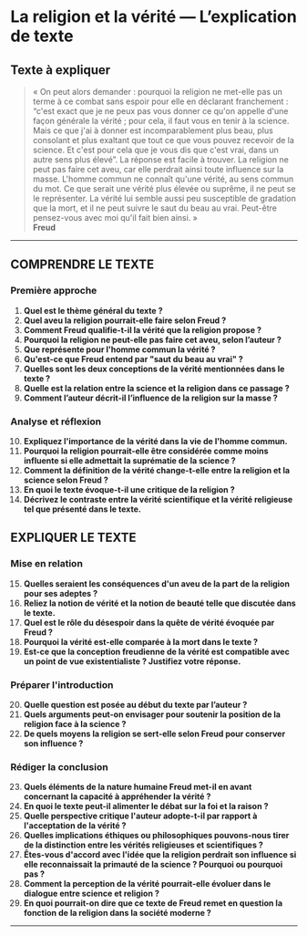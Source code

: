 # La religion et la vérité — L’explication de texte

## Texte à expliquer
> « On peut alors demander : pourquoi la religion ne met-elle pas un terme à ce combat sans espoir pour elle en déclarant franchement : “c'est exact que je ne peux pas vous donner ce qu'on appelle d'une façon générale la vérité ; pour cela, il faut vous en tenir à la science. Mais ce que j'ai à donner est incomparablement plus beau, plus consolant et plus exaltant que tout ce que vous pouvez recevoir de la science. Et c'est pour cela que je vous dis que c'est vrai, dans un autre sens plus élevé”. La réponse est facile à trouver. La religion ne peut pas faire cet aveu, car elle perdrait ainsi toute influence sur la masse. L'homme commun ne connaît qu'une vérité, au sens commun du mot. Ce que serait une vérité plus élevée ou suprême, il ne peut se le représenter. La vérité lui semble aussi peu susceptible de gradation que la mort, et il ne peut suivre le saut du beau au vrai. Peut-être pensez-vous avec moi qu'il fait bien ainsi. »  
> **Freud**

---

## COMPRENDRE LE TEXTE

### Première approche

1. **Quel est le thème général du texte ?**  
2. **Quel aveu la religion pourrait-elle faire selon Freud ?**  
3. **Comment Freud qualifie-t-il la vérité que la religion propose ?**  
4. **Pourquoi la religion ne peut-elle pas faire cet aveu, selon l’auteur ?**  
5. **Que représente pour l'homme commun la vérité ?**  
6. **Qu'est-ce que Freud entend par "saut du beau au vrai" ?**  
7. **Quelles sont les deux conceptions de la vérité mentionnées dans le texte ?**  
8. **Quelle est la relation entre la science et la religion dans ce passage ?**  
9. **Comment l’auteur décrit-il l’influence de la religion sur la masse ?**  

### Analyse et réflexion

10. **Expliquez l'importance de la vérité dans la vie de l'homme commun.**  
11. **Pourquoi la religion pourrait-elle être considérée comme moins influente si elle admettait la suprématie de la science ?**  
12. **Comment la définition de la vérité change-t-elle entre la religion et la science selon Freud ?**  
13. **En quoi le texte évoque-t-il une critique de la religion ?**  
14. **Décrivez le contraste entre la vérité scientifique et la vérité religieuse tel que présenté dans le texte.**  

## EXPLIQUER LE TEXTE

### Mise en relation

15. **Quelles seraient les conséquences d'un aveu de la part de la religion pour ses adeptes ?**  
16. **Reliez la notion de vérité et la notion de beauté telle que discutée dans le texte.**  
17. **Quel est le rôle du désespoir dans la quête de vérité évoquée par Freud ?**  
18. **Pourquoi la vérité est-elle comparée à la mort dans le texte ?**  
19. **Est-ce que la conception freudienne de la vérité est compatible avec un point de vue existentialiste ? Justifiez votre réponse.**  

### Préparer l'introduction

20. **Quelle question est posée au début du texte par l’auteur ?**  
21. **Quels arguments peut-on envisager pour soutenir la position de la religion face à la science ?**  
22. **De quels moyens la religion se sert-elle selon Freud pour conserver son influence ?**  

### Rédiger la conclusion

23. **Quels éléments de la nature humaine Freud met-il en avant concernant la capacité à appréhender la vérité ?**  
24. **En quoi le texte peut-il alimenter le débat sur la foi et la raison ?**  
25. **Quelle perspective critique l'auteur adopte-t-il par rapport à l'acceptation de la vérité ?**  
26. **Quelles implications éthiques ou philosophiques pouvons-nous tirer de la distinction entre les vérités religieuses et scientifiques ?**  
27. **Êtes-vous d'accord avec l'idée que la religion perdrait son influence si elle reconnaissait la primauté de la science ? Pourquoi ou pourquoi pas ?**  
28. **Comment la perception de la vérité pourrait-elle évoluer dans le dialogue entre science et religion ?**  
29. **En quoi pourrait-on dire que ce texte de Freud remet en question la fonction de la religion dans la société moderne ?**  

---